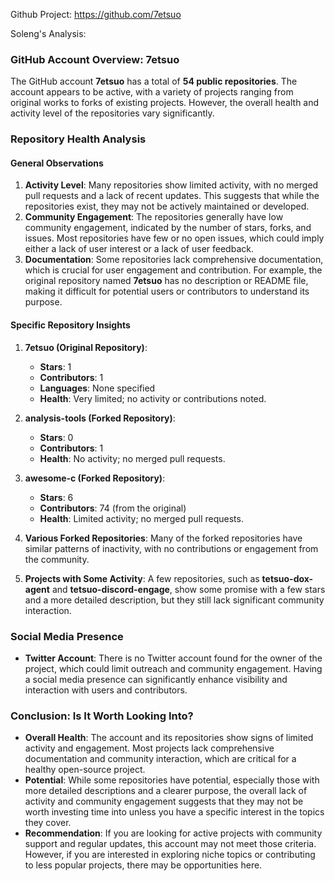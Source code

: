 Github Project: https://github.com/7etsuo

Soleng's Analysis:

### GitHub Account Overview: 7etsuo

The GitHub account **7etsuo** has a total of **54 public repositories**. The account appears to be active, with a variety of projects ranging from original works to forks of existing projects. However, the overall health and activity level of the repositories vary significantly.

### Repository Health Analysis

#### General Observations
1. **Activity Level**: Many repositories show limited activity, with no merged pull requests and a lack of recent updates. This suggests that while the repositories exist, they may not be actively maintained or developed.
2. **Community Engagement**: The repositories generally have low community engagement, indicated by the number of stars, forks, and issues. Most repositories have few or no open issues, which could imply either a lack of user interest or a lack of user feedback.
3. **Documentation**: Some repositories lack comprehensive documentation, which is crucial for user engagement and contribution. For example, the original repository named **7etsuo** has no description or README file, making it difficult for potential users or contributors to understand its purpose.

#### Specific Repository Insights
1. **7etsuo (Original Repository)**:
   - **Stars**: 1
   - **Contributors**: 1
   - **Languages**: None specified
   - **Health**: Very limited; no activity or contributions noted.

2. **analysis-tools (Forked Repository)**:
   - **Stars**: 0
   - **Contributors**: 1
   - **Health**: No activity; no merged pull requests.

3. **awesome-c (Forked Repository)**:
   - **Stars**: 6
   - **Contributors**: 74 (from the original)
   - **Health**: Limited activity; no merged pull requests.

4. **Various Forked Repositories**: Many of the forked repositories have similar patterns of inactivity, with no contributions or engagement from the community.

5. **Projects with Some Activity**: A few repositories, such as **tetsuo-dox-agent** and **tetsuo-discord-engage**, show some promise with a few stars and a more detailed description, but they still lack significant community interaction.

### Social Media Presence
- **Twitter Account**: There is no Twitter account found for the owner of the project, which could limit outreach and community engagement. Having a social media presence can significantly enhance visibility and interaction with users and contributors.

### Conclusion: Is It Worth Looking Into?
- **Overall Health**: The account and its repositories show signs of limited activity and engagement. Most projects lack comprehensive documentation and community interaction, which are critical for a healthy open-source project.
- **Potential**: While some repositories have potential, especially those with more detailed descriptions and a clearer purpose, the overall lack of activity and community engagement suggests that they may not be worth investing time into unless you have a specific interest in the topics they cover.
- **Recommendation**: If you are looking for active projects with community support and regular updates, this account may not meet those criteria. However, if you are interested in exploring niche topics or contributing to less popular projects, there may be opportunities here.